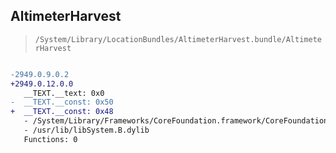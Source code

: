 ## AltimeterHarvest

> `/System/Library/LocationBundles/AltimeterHarvest.bundle/AltimeterHarvest`

```diff

-2949.0.9.0.2
+2949.0.12.0.0
   __TEXT.__text: 0x0
-  __TEXT.__const: 0x50
+  __TEXT.__const: 0x48
   - /System/Library/Frameworks/CoreFoundation.framework/CoreFoundation
   - /usr/lib/libSystem.B.dylib
   Functions: 0

```
